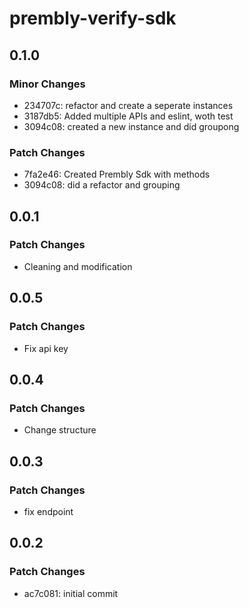 # prembly-verify-sdk

## 0.1.0

### Minor Changes

- 234707c: refactor and create a seperate instances
- 3187db5: Added multiple APIs and eslint, woth test
- 3094c08: created a new instance and did groupong

### Patch Changes

- 7fa2e46: Created Prembly Sdk with methods
- 3094c08: did a refactor and grouping

## 0.0.1

### Patch Changes

- Cleaning and modification

## 0.0.5

### Patch Changes

- Fix api key

## 0.0.4

### Patch Changes

- Change structure

## 0.0.3

### Patch Changes

- fix endpoint

## 0.0.2

### Patch Changes

- ac7c081: initial commit
